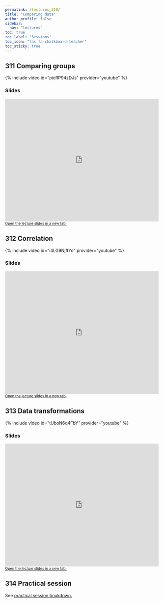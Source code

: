 ```yaml
---
permalink: /lectures_310/
title: "Comparing data"
author_profile: false
sidebar:
  nav: "lectures"
toc: true
toc_label: "Sessions"
toc_icon: "fas fa-chalkboard-teacher"
toc_sticky: true
---
```



## 311 Comparing groups

{% include video id="picRP94zDJs" provider="youtube" %}


### Slides

<div style="position: relative; width: 500px; height: 400px;">
<iframe src="https://sdesabbata.github.io/granolarr/lectures/html/311_L_ComparingMeans.html" title="311_L_ComparingMeans" frameborder="0" style="width: 1000px; height: 800px; -webkit-transform: scale(0.5) translate(-500px,-400px);-moz-transform: scale(0.5) translate(-500px,-400px); "></iframe>
</div>

<small>
<a href="https://sdesabbata.github.io/granolarr/lectures/html/311_L_ComparingMeans" target="_blank">Open the lecture slides in a new tab.</a>
</small>

## 312 Correlation

{% include video id="i4LG9NjftYo" provider="youtube" %}


### Slides

<div style="position: relative; width: 500px; height: 400px;">
<iframe src="https://sdesabbata.github.io/granolarr/lectures/html/312_L_Correlation.html" title="312_L_Correlation" frameborder="0" style="width: 1000px; height: 800px; -webkit-transform: scale(0.5) translate(-500px,-400px);-moz-transform: scale(0.5) translate(-500px,-400px); "></iframe>
</div>

<small>
<a href="https://sdesabbata.github.io/granolarr/lectures/html/312_L_Correlation" target="_blank">Open the lecture slides in a new tab.</a>
</small>

## 313 Data transformations

{% include video id="tUboN6q4FbY" provider="youtube" %}


### Slides

<div style="position: relative; width: 500px; height: 400px;">
<iframe src="https://sdesabbata.github.io/granolarr/lectures/html/313_L_DataTransformations.html" title="313_L_DataTransformations" frameborder="0" style="width: 1000px; height: 800px; -webkit-transform: scale(0.5) translate(-500px,-400px);-moz-transform: scale(0.5) translate(-500px,-400px); "></iframe>
</div>

<small>
<a href="https://sdesabbata.github.io/granolarr/lectures/html/313_L_DataTransformations" target="_blank">Open the lecture slides in a new tab.</a>
</small>

## 314 Practical session

See <a href="https://sdesabbata.github.io/granolarr/practicals/bookdown/comparing-data" target="_blank">practical session bookdown.</a>
